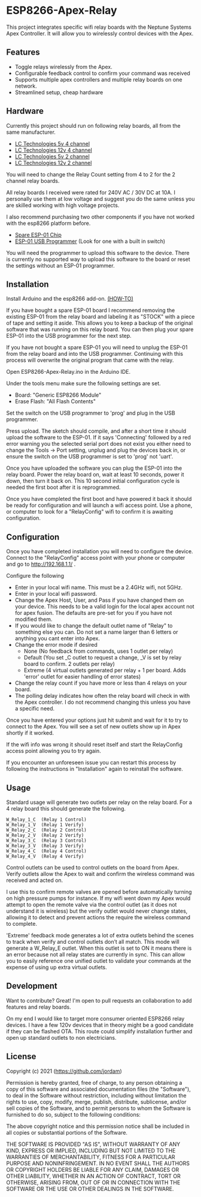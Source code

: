 # ESP8266-Apex-Relay

This project integrates specific wifi relay boards with the Neptune Systems Apex Controller.
It will allow you to wirelessly control devices with the Apex.

## Features

- Toggle relays wirelessly from the Apex.
- Configurable feedback control to confirm your command was received
- Supports multiple apex controllers and multiple relay boards on one network.
- Streamlined setup, cheap hardware

## Hardware

Currently this project should run on following relay boards, all from the same manufacturer.
- [LC Technologies 5v 4 channel](https://www.icstation.com/esp8266-wifi-channel-relay-module-remote-control-switch-wireless-transmitter-smart-home-p-13420.html)
- [LC Technologies 12v 4 channel](https://www.icstation.com/esp8266-wifi-channel-relay-module-remote-control-switch-wireless-transmitter-smart-home-p-13421.html)
- [LC Technologies 5v 2 channel](https://www.icstation.com/esp8266-wifi-channel-relay-module-smart-home-remote-control-switch-android-phone-control-transmission-distance-100m-p-12592.html)
- [LC Technologies 12v 2 channel](https://www.icstation.com/esp8266-wifi-channel-relay-module-smart-home-remote-control-switch-android-phone-control-transmission-distance-100m-p-12593.html)

You will need to change the Relay Count setting from 4 to 2 for the 2 channel relay boards.

All relay boards I received were rated for 240V AC / 30V DC at 10A. I personally use them at low voltage and suggest you do the same unless you are skilled working with high voltage projects. 

I also recommend purchasing two other components if you have not worked with the esp8266 platform before.

- [Spare ESP-01 Chip](https://www.icstation.com/esp8266-remote-serial-port-wifi-transceiver-wireless-module-apsta-wifi-board-smart-home-p-4928.html)
- [ESP-01 USB Programmer](https://www.amazon.com/gp/product/B07V556Q82/) (Look for one with a built in switch)

You will need the programmer to upload this software to the device. There is currently no supported way to upload this software to the board or reset the settings without an ESP-01 programmer.

## Installation

Install Arduino and the esp8266 add-on. [(HOW-TO)](https://randomnerdtutorials.com/how-to-install-esp8266-board-arduino-ide/)

If you have bought a spare ESP-01 board I recommend removing the existing ESP-01 from the relay board and labeling it as "STOCK" with a piece of tape and setting it aside. This allows you to keep a backup of the original software that was running on this relay board. You can then plug your spare ESP-01 into the USB programmer for the next step.

If you have not bought a spare ESP-01 you will need to unplug the ESP-01 from the relay board and into the USB programmer. Continuing with this process will overwrite the original program that came with the relay.

Open ESP8266-Apex-Relay.ino in the Arduino IDE.

Under the tools menu make sure the following settings are set.

- Board: "Generic ESP8266 Module"
- Erase Flash: "All Flash Contents"

Set the switch on the USB programmer to 'prog' and plug in the USB programmer.

Press upload. The sketch should compile, and after a short time it should upload the software to the ESP-01. If it says 'Connecting' followed by a red error warning you the selected serial port does not exist you either need to change the Tools -> Port setting, unplug and plug the devices back in, or ensure the switch on the USB programmer is set to 'prog' not 'uart'.

Once you have uploaded the software you can plug the ESP-01 into the relay board. Power the relay board on, wait at least 10 seconds, power it down, then turn it back on. This 10 second initial configuration cycle is needed the first boot after it is reprogrammed.

Once you have completed the first boot and have powered it back it should be ready for configuration and will launch a wifi access point. Use a phone, or computer to look for a "RelayConfig" wifi to confirm it is awaiting configuration.

## Configuration

Once you have completed installation you will need to configure the device.
Connect to the "RelayConfig" access point with your phone or computer and go to http://192.168.1.1/ .

Configure the following
- Enter in your local wifi name. This must be a 2.4GHz wifi, not 5GHz. 
- Enter in your local wifi password.
- Change the Apex Host, User, and Pass if you have changed them on your device. This needs to be a valid login for the local apex account not for apex fusion. The defaults are pre-set for you if you have not modified them.
- If you would like to change the default outlet name of "Relay" to something else you can. Do not set a name larger than 6 letters or anything you cant enter into Apex.
- Change the error mode if desired
    - None (No feedback from commands, uses 1 outlet per relay)
    - Default (You set _C outlet to request a change, _V is set by relay board to confirm. 2 outlets per relay)
    - Extreme (4 virtual outlets generated per relay + 1 per board. Adds 'error' outlet for easier handling of error states)
- Change the relay count if you have more or less than 4 relays on your board.
- The polling delay indicates how often the relay board will check in with the Apex controller. I do not recommend changing this unless you have a specific need.

Once you have entered your options just hit submit and wait for it to try to connect to the Apex. You will see a set of new outlets show up in Apex shortly if it worked. 

If the wifi info was wrong it should reset itself and start the RelayConfig access point allowing you to try again.

If you encounter an unforeseen issue you can restart this process by following the instructions in "Installation" again to reinstall the software.

## Usage

Standard usage will generate two outlets per relay on the relay board. For a 4 relay board this should generate the following.
```
W_Relay_1_C  (Relay 1 Control)
W_Relay_1_V  (Relay 1 Verify)
W_Relay_2_C  (Relay 2 Control)
W_Relay_2_V  (Relay 2 Verify)
W_Relay_3_C  (Relay 3 Control)
W_Relay_3_V  (Relay 3 Verify)
W_Relay_4_C  (Relay 4 Control)
W_Relay_4_V  (Relay 4 Verify)
```

Control outlets can be used to control outlets on the board from Apex. Verify outlets allow the Apex to wait and confirm the wireless command was received and acted on.

I use this to confirm remote valves are opened before automatically turning on high pressure pumps for instance. If my wifi went down my Apex would attempt to open the remote valve via the control outlet (as it does not understand it is wireless) but the verify outlet would never change states, allowing it to detect and prevent actions the require the wireless command to complete.

'Extreme' feedback mode generates a lot of extra outlets behind the scenes to track when verify and control outlets don’t all match. This mode will generate a W_Relay_E outlet. When this outlet is set to ON it means there is an error because not all relay states are currently in sync. This can allow you to easily reference one unified outlet to validate your commands at the expense of using up extra virtual outlets.

## Development

Want to contribute? Great! I'm open to pull requests an collaboration to add features and relay boards.

On my end I would like to target more consumer oriented ESP8266 relay devices. I have a few 120v devices that in theory might be a good candidate if they can be flashed OTA. This route could simplify installation further and open up standard outlets to non electricians.

## License

Copyright (c) 2021 (https://github.com/jordam)

Permission is hereby granted, free of charge, to any person obtaining a copy
of this software and associated documentation files (the "Software"), to deal
in the Software without restriction, including without limitation the rights
to use, copy, modify, merge, publish, distribute, sublicense, and/or sell
copies of the Software, and to permit persons to whom the Software is
furnished to do so, subject to the following conditions:

The above copyright notice and this permission notice shall be included in all
copies or substantial portions of the Software.

THE SOFTWARE IS PROVIDED "AS IS", WITHOUT WARRANTY OF ANY KIND, EXPRESS OR
IMPLIED, INCLUDING BUT NOT LIMITED TO THE WARRANTIES OF MERCHANTABILITY,
FITNESS FOR A PARTICULAR PURPOSE AND NONINFRINGEMENT. IN NO EVENT SHALL THE
AUTHORS OR COPYRIGHT HOLDERS BE LIABLE FOR ANY CLAIM, DAMAGES OR OTHER
LIABILITY, WHETHER IN AN ACTION OF CONTRACT, TORT OR OTHERWISE, ARISING FROM,
OUT OF OR IN CONNECTION WITH THE SOFTWARE OR THE USE OR OTHER DEALINGS IN THE
SOFTWARE.
